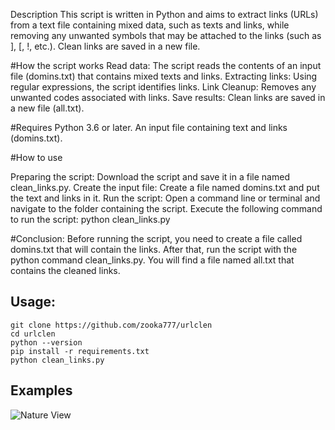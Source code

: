Description This script is written in Python and aims to extract links (URLs) from a text file containing mixed data, such as texts and links, while removing any unwanted symbols that may be attached to the links (such as ], [, !, etc.). Clean links are saved in a new file.

#How the script works Read data: The script reads the contents of an input file (domins.txt) that contains mixed texts and links. Extracting links: Using regular expressions, the script identifies links. Link Cleanup: Removes any unwanted codes associated with links. Save results: Clean links are saved in a new file (all.txt).

#Requires Python 3.6 or later. An input file containing text and links (domins.txt).

#How to use

Preparing the script: Download the script and save it in a file named clean_links.py.
Create the input file: Create a file named domins.txt and put the text and links in it.
Run the script: Open a command line or terminal and navigate to the folder containing the script. Execute the following command to run the script:
python clean_links.py

#Conclusion: Before running the script, you need to create a file called domins.txt that will contain the links. After that, run the script with the python command clean_links.py. You will find a file named all.txt that contains the cleaned links.



   ## Usage:
   
    git clone https://github.com/zooka777/urlclen
    cd urlclen
    python --version
    pip install -r requirements.txt
    python clean_links.py

## Examples
![Nature View](https://i.imgur.com/YiuHq2i.png)

